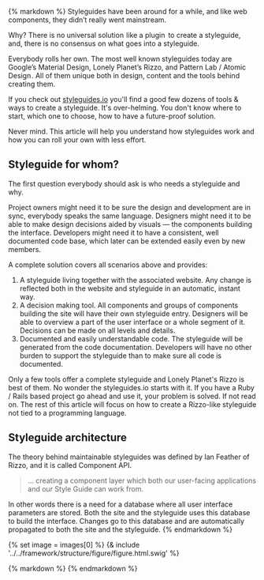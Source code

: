 {% markdown %}
Styleguides have been around for a while, and like web components, they didn’t really went mainstream.

Why? There is no universal solution  like a plugin   to create a styleguide, and, there is no consensus on what goes into a styleguide.

Everybody rolls her own.
The most well known styleguides today are Google’s Material Design, Lonely Planet’s Rizzo, and Pattern Lab / Atomic Design .
All of them unique both in design, content and the tools behind creating them.

If you check out [styleguides.io](http://styleguides.io/) you'll find a good few dozens of tools & ways to create a styleguide.
It's over-helming. You don't know where to start, which one to choose, how to have a future-proof solution.

Never mind. This article will help you understand how styleguides work and how you can roll your own with less effort.

## Styleguide for whom?

The first question everybody should ask is who needs a styleguide and why.

Project owners might need it to be sure the design and development are in sync, everybody speaks the same language.
Designers might need it to be able to make design decisions aided by visuals &mdash; the components building the interface.
Developers might need it to have a consistent, well documented code base, which later can be extended easily even by new members.

A complete solution covers all scenarios above and provides:

1. A styleguide living together with the associated website. Any change is reflected both in the website and styleguide in an automatic, instant way.
2. A decision making tool. All components and groups of components building the site will have their own styleguide entry. Designers will be able to
overview a part of the user interface or a whole segment of it. Decisions can be made on all levels and details.
3. Documented and easily understandable code. The styleguide will be generated from the code documentation.
Developers will have no other burden to support the styleguide than to make sure all code is documented.

Only a few tools offer a complete styleguide and Lonely Planet's Rizzo is best of them. No wonder the styleguides.io starts with it.
If you have a Ruby / Rails based project go ahead and use it, your problem is solved.
If not read on. The rest of this article will focus on how to create a Rizzo-like styleguide not tied to a programming language.

## Styleguide architecture

The theory behind maintainable styleguides was defined by Ian Feather of Rizzo, and it is called Component API.

> ... creating a component layer which both our user-facing applications and our Style Guide can work from.

In other words there is a need for a database where all user interface parameters are stored. Both the site and the styleguide uses this database to build the interface. Changes go to this database and are automatically propagated to both the site and the styleguide.
{% endmarkdown %}

{% set image = images[0] %}
{& include '../../framework/structure/figure/figure.html.swig' %}

{% markdown %}
{% endmarkdown %}
